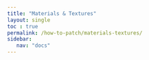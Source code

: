 ```yaml
---
title: "Materials & Textures"
layout: single
toc : true
permalink: /how-to-patch/materials-textures/
sidebar:
   nav: "docs"  
---
```

